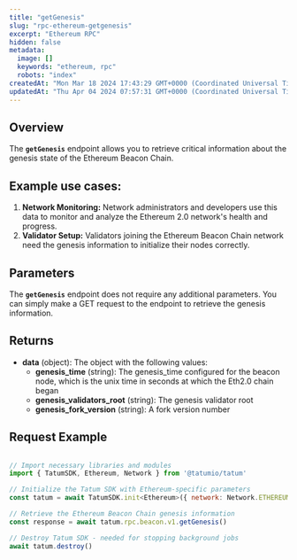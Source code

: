 ```yaml
---
title: "getGenesis"
slug: "rpc-ethereum-getgenesis"
excerpt: "Ethereum RPC"
hidden: false
metadata: 
  image: []
  keywords: "ethereum, rpc"
  robots: "index"
createdAt: "Mon Mar 18 2024 17:43:29 GMT+0000 (Coordinated Universal Time)"
updatedAt: "Thu Apr 04 2024 07:57:31 GMT+0000 (Coordinated Universal Time)"
---
```

## Overview

The **`getGenesis`** endpoint allows you to retrieve critical information about the genesis state of the Ethereum Beacon Chain.

## Example use cases:

1. **Network Monitoring:** Network administrators and developers use this data to monitor and analyze the Ethereum 2.0 network's health and progress.
2. **Validator Setup:** Validators joining the Ethereum Beacon Chain network need the genesis information to initialize their nodes correctly.

## Parameters

The **`getGenesis`** endpoint does not require any additional parameters. You can simply make a GET request to the endpoint to retrieve the genesis information.

## Returns

- **data** (object): The object with the following values:
  - **genesis_time** (string): The genesis_time configured for the beacon node, which is the unix time in seconds at which the Eth2.0 chain began
  - **genesis_validators_root** (string): The genesis validator root
  - **genesis_fork_version** (string): A fork version number

## Request Example

```Text cURL

```
```javascript JS SDK
// Import necessary libraries and modules
import { TatumSDK, Ethereum, Network } from '@tatumio/tatum'

// Initialize the Tatum SDK with Ethereum-specific parameters
const tatum = await TatumSDK.init<Ethereum>({ network: Network.ETHEREUM })

// Retrieve the Ethereum Beacon Chain genesis information
const response = await tatum.rpc.beacon.v1.getGenesis()

// Destroy Tatum SDK - needed for stopping background jobs
await tatum.destroy()
```

